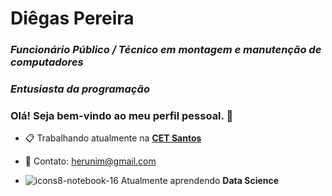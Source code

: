 # Diêgas Pereira

### _Funcionário Público / Técnico em montagem e manutenção de computadores_
### _Entusiasta da programação_


### Olá! Seja bem-vindo ao meu perfil pessoal. 👋


- 📋 Trabalhando atualmente na **[CET Santos](https://cetsantos.com.br/)**
- 📧 Contato: <herunim@gmail.com>

- ![icons8-notebook-16](https://github.com/didiepereira76/didiepereira76/assets/91834538/a1aeb3e4-d442-45b1-b6d2-d981db008914) Atualmente aprendendo **Data Science**

<!--
**didiepereira76/didiepereira76** is a ✨ _special_ ✨ repository because its `README.md` (this file) appears on your GitHub profile.

Here are some ideas to get you started:



- 👯 I’m looking to collaborate on ...
- 🤔 I’m looking for help with ...
- 💬 Ask me about ...
- 📫 How to reach me: ...
- 😄 Pronouns: ...
- ⚡ Fun fact: ...


-->


